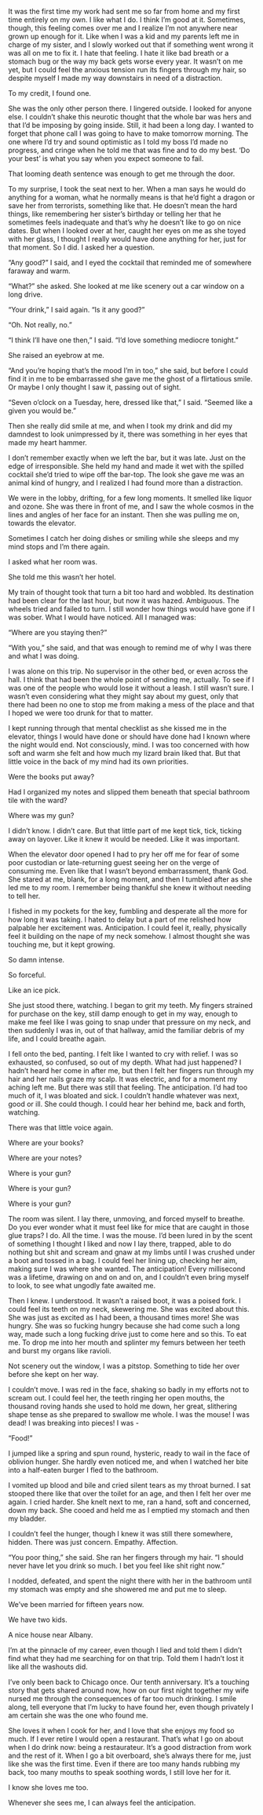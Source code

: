 It was the first time my work had sent me so far from home and my first time entirely on my own. I like what I do. I think I’m good at it. Sometimes, though, this feeling comes over me and I realize I’m not anywhere near grown up enough for it. Like when I was a kid and my parents left me in charge of my sister, and I slowly worked out that if something went wrong it was all on me to fix it. I hate that feeling. I hate it like bad breath or a stomach bug or the way my back gets worse every year. It wasn’t on me yet, but I could feel the anxious tension run its fingers through my hair, so despite myself I made my way downstairs in need of a distraction.

To my credit, I found one.

She was the only other person there. I lingered outside. I looked for anyone else. I couldn’t shake this neurotic thought that the whole bar was hers and that I’d be imposing by going inside. Still, it had been a long day. I wanted to forget that phone call I was going to have to make tomorrow morning. The one where I’d try and sound optimistic as I told my boss I’d made no progress, and cringe when he told me that was fine and to do my best. ‘Do your best’ is what you say when you expect someone to fail. 

That looming death sentence was enough to get me through the door. 

To my surprise, I took the seat next to her. When a man says he would do anything for a woman, what he normally means is that he’d fight a dragon or save her from terrorists, something like that. He doesn’t mean the hard things, like remembering her sister’s birthday or telling her that he sometimes feels inadequate and that’s why he doesn’t like to go on nice dates. But when I looked over at her, caught her eyes on me as she toyed with her glass, I thought I really would have done anything for her, just for that moment. So I did. I asked her a question.

“Any good?” I said, and I eyed the cocktail that reminded me of somewhere faraway and warm.

“What?” she asked. She looked at me like scenery out a car window on a long drive.

“Your drink,” I said again. “Is it any good?”

“Oh. Not really, no.”

“I think I’ll have one then,” I said. “I’d love something mediocre tonight.”

She raised an eyebrow at me.

“And you’re hoping that’s the mood I’m in too,” she said, but before I could find it in me to be embarrassed she gave me the ghost of a flirtatious smile. Or maybe I only thought I saw it, passing out of sight.

“Seven o’clock on a Tuesday, here, dressed like that,” I said. “Seemed like a given you would be.”

Then she really did smile at me, and when I took my drink and did my damndest to look unimpressed by it, there was something in her eyes that made my heart hammer.

I don’t remember exactly when we left the bar, but it was late. Just on the edge of irresponsible. She held my hand and made it wet with the spilled cocktail she’d tried to wipe off the bar-top. The look she gave me was an animal kind of hungry, and I realized I had found more than a distraction. 

We were in the lobby, drifting, for a few long moments. It smelled like liquor and ozone. She was there in front of me, and I saw the whole cosmos in the lines and angles of her face for an instant.  Then she was pulling me on, towards the elevator. 

Sometimes I catch her doing dishes or smiling while she sleeps and my mind stops and I’m there again.

I asked what her room was.

She told me this wasn’t her hotel. 

My train of thought took that turn a bit too hard and wobbled. Its destination had been clear for the last hour, but now it was hazed. Ambiguous. The wheels tried and failed to turn. I still wonder how things would have gone if I was sober. What I would have noticed. All I managed was:

“Where are you staying then?”

“With you,” she said, and that was enough to remind me of why I was there and what I was doing.

I was alone on this trip. No supervisor in the other bed, or even across the hall. I think that had been the whole point of sending me, actually. To see if I was one of the people who would lose it without a leash. I still wasn’t sure. I wasn’t even considering what they might say about my guest, only that there had been no one to stop me from making a mess of the place and that I hoped we were too drunk for that to matter. 

I kept running through that mental checklist as she kissed me in the elevator, things I would have done or should have done had I known where the night would end. Not consciously, mind. I was too concerned with how soft and warm she felt and how much my lizard brain liked that. But that little voice in the back of my mind had its own priorities.

Were the books put away?

Had I organized my notes and slipped them beneath that special bathroom tile with the ward?

Where was my gun?

I didn’t know. I didn’t care. But that little part of me kept tick, tick, ticking away on layover. Like it knew it would be needed. Like it was important. 

When the elevator door opened I had to pry her off me for fear of some poor custodian or late-returning guest seeing her on the verge of consuming me. Even like that I wasn’t beyond embarrassment, thank God. She stared at me, blank, for a long moment, and then I tumbled after as she led me to my room. I remember being thankful she knew it without needing to tell her.

I fished in my pockets for the key, fumbling and desperate all the more for how long it was taking. I hated to delay but a part of me relished how palpable her excitement was. Anticipation. I could feel it, really, physically feel it building on the nape of my neck somehow. I almost thought she was touching me, but it kept growing.

So damn intense.

So forceful.

Like an ice pick.

She just stood there, watching. I began to grit my teeth. My fingers strained for purchase on the key, still damp enough to get in my way, enough to make me feel like I was going to snap under that pressure on my neck, and then suddenly I was in, out of that hallway, amid the familiar debris of my life, and I could breathe again. 

I fell onto the bed, panting. I felt like I wanted to cry with relief. I was so exhausted, so confused, so out of my depth. What had just happened? I hadn’t heard her come in after me, but then I felt her fingers run through my hair and her nails graze my scalp. It was electric, and for a moment my aching left me. But there was still that feeling. The anticipation. I’d had too much of it, I was bloated and sick. I couldn’t handle whatever was next, good or ill. She could though. I could hear her behind me, back and forth, watching. 

There was that little voice again.

Where are your books?

Where are your notes?

Where is your gun?

Where is your gun?

Where is your gun?

The room was silent. I lay there, unmoving, and forced myself to breathe. Do you ever wonder what it must feel like for mice that are caught in those glue traps? I do. All the time. I was the mouse. I’d been lured in by the scent of something I thought I liked and now I lay there, trapped, able to do nothing but shit and scream and gnaw at my limbs until I was crushed under a boot and tossed in a bag. I could feel her lining up, checking her aim, making sure I was where she wanted. The anticipation! Every millisecond was a lifetime, drawing on and on and on, and I couldn’t even bring myself to look, to see what ungodly fate awaited me. 

Then I knew. I understood. It wasn’t a raised boot, it was a poised fork. I could feel its teeth on my neck, skewering me. She was excited about this. She was just as excited as I had been, a thousand times more! She was hungry. She was so fucking hungry because she had come such a long way, made such a long fucking drive just to come here and so this. To eat me. To drop me into her mouth and splinter my femurs between her teeth and burst my organs like ravioli. 

Not scenery out the window, I was a pitstop. Something to tide her over before she kept on her way.

I couldn’t move. I was red in the face, shaking so badly in my efforts not to scream out. I could feel her, the teeth ringing her open mouths, the thousand roving hands she used to hold me down, her great, slithering shape tense as she prepared to swallow me whole. I was the mouse! I was dead! I was breaking into pieces! I was -

“Food!” 

I jumped like a spring and spun round, hysteric, ready to wail in the face of oblivion hunger. She hardly even noticed me, and when I watched her bite into a half-eaten burger I fled to the bathroom. 

I vomited up blood and bile and cried silent tears as my throat burned. I sat stooped there like that over the toilet for an age, and then I felt her over me again. I cried harder. She knelt next to me, ran a hand, soft and concerned, down my back. She cooed and held me as I emptied my stomach and then my bladder. 

I couldn’t feel the hunger, though I knew it was still there somewhere, hidden. There was just concern. Empathy. Affection. 

“You poor thing,” she said. She ran her fingers through my hair. “I should never have let you drink so much. I bet you feel like shit right now.”

I nodded, defeated, and spent the night there with her in the bathroom until my stomach was empty and she showered me and put me to sleep.

We’ve been married for fifteen years now.

We have two kids.

A nice house near Albany. 

I’m at the pinnacle of my career, even though I lied and told them I didn’t find what they had me searching for on that trip. Told them I hadn’t lost it like all the washouts did. 

I’ve only been back to Chicago once. Our tenth anniversary. It’s a touching story that gets shared around now, how on our first night together my wife nursed me through the consequences of far too much drinking. I smile along, tell everyone that I’m lucky to have found her, even though privately I am certain she was the one who found me.

She loves it when I cook for her, and I love that she enjoys my food so much. If I ever retire I would open a restaurant. That’s what I go on about when I do drink now: being a restaurateur. It’s a good distraction from work and the rest of it. When I go a bit overboard, she’s always there for me, just like she was the first time. Even if there are too many hands rubbing my back, too many mouths to speak soothing words, I still love her for it. 

I know she loves me too. 

Whenever she sees me, I can always feel the anticipation.